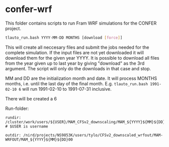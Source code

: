 # confer-wrf

This folder contains scripts to run Fram WRF simulations for the CONFER project.

```bash
tlauto_run.bash YYYY-MM-DD MONTHS [download [force]]
```
This will create all neccesary files and submit the jobs needed for the complete simulation.
If the input files are not yet downloaded it will download them for the given year YYYY.
It is possible to download all files from the year given up to last year by giving "download" as the 3rd argument.
The script will only do the downloads in that case and stop.

MM and DD are the initialization month and date. It will process MONTHS months, i.e. until the last day of the final month.
E.g. `tlauto_run.bash 1991-02-10 6` will run 1991-02-10 to 1991-07-31 inclusive.

There will be created a 6 

Run-folder:
```
rundir: /cluster/work/users/${USER}/MAM_CFSv2_downscaling/MAM_${YYYY}${MM}${DD}00  # $USER is username

outdir: /nird/projects/NS9853K/users/tylo/CFSv2_downscaled_wrfout/MAM-WRFOUT/MAM_${YYYY}${MM}${DD}00 
```
